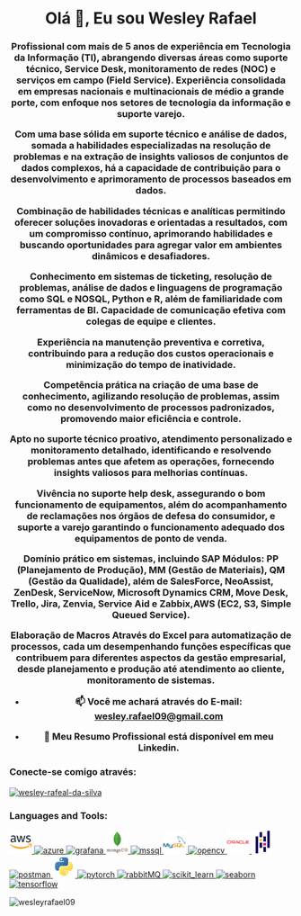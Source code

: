 <h1 align="center">Olá 👋, Eu sou Wesley Rafael</h1>
<h3 align="center"> 
Profissional com mais de 5 anos de experiência em Tecnologia da Informação (TI), abrangendo diversas áreas como suporte técnico, Service Desk, monitoramento de redes (NOC) e serviços em campo (Field Service). Experiência consolidada em empresas nacionais e multinacionais de médio a grande porte, com enfoque nos setores de tecnologia da informação e suporte varejo.

Com uma base sólida em suporte técnico e análise de dados, somada a habilidades especializadas na resolução de problemas e na extração de insights valiosos de conjuntos de dados complexos, há a capacidade de contribuição para o desenvolvimento e aprimoramento de processos baseados em dados.

Combinação de habilidades técnicas e analíticas permitindo oferecer soluções inovadoras e orientadas a resultados, com um compromisso contínuo, aprimorando habilidades e buscando oportunidades para agregar valor em ambientes dinâmicos e desafiadores.

Conhecimento em sistemas de ticketing, resolução de problemas, análise de dados e linguagens de programação como SQL e NOSQL, Python e R, além de familiaridade com ferramentas de BI. Capacidade de comunicação efetiva com colegas de equipe e clientes.

Experiência na manutenção preventiva e corretiva, contribuindo para a redução dos custos operacionais e minimização do tempo de inatividade.

Competência prática na criação de uma base de conhecimento, agilizando resolução de problemas, assim como no desenvolvimento de processos padronizados, promovendo maior eficiência e controle.

Apto no suporte técnico proativo, atendimento personalizado e monitoramento detalhado, identificando e resolvendo problemas antes que afetem as operações, fornecendo insights valiosos para melhorias contínuas.

Vivência no suporte help desk, assegurando o bom funcionamento de equipamentos, além do acompanhamento de reclamações nos órgãos de defesa do consumidor, e suporte a varejo garantindo o funcionamento adequado dos equipamentos de ponto de venda.

Domínio prático em sistemas, incluindo SAP Módulos: PP (Planejamento de Produção), MM (Gestão de Materiais), QM (Gestão da Qualidade), além de SalesForce, NeoAssist, ZenDesk, ServiceNow, Microsoft Dynamics CRM, Move Desk, Trello, Jira, Zenvia, Service Aid e Zabbix,AWS (EC2, S3, Simple Queued Service).

Elaboração de Macros Através do Excel para automatização de processos, cada um desempenhando funções específicas que contribuem para diferentes aspectos da gestão empresarial, desde planejamento e produção até atendimento ao cliente, monitoramento de sistemas.
  
- 📫 Você me achará através do E-mail: **wesley.rafael09@gmail.com**

- 📄 Meu Resumo Profissional está disponível em meu Linkedin.

</h3>

<h3 align="left">Conecte-se comigo através:</h3>
<p align="left">
<a href="https://linkedin.com/in/wesley-rafeal-da-silva" target="blank"><img align="center" src="https://raw.githubusercontent.com/rahuldkjain/github-profile-readme-generator/master/src/images/icons/Social/linked-in-alt.svg" alt="wesley-rafeal-da-silva" height="30" width="40" /></a>
</p>

<h3 align="left">Languages and Tools:</h3>
<p align="left"> <a href="https://aws.amazon.com" target="_blank" rel="noreferrer"> <img src="https://raw.githubusercontent.com/devicons/devicon/master/icons/amazonwebservices/amazonwebservices-original-wordmark.svg" alt="aws" width="40" height="40"/> </a> <a href="https://azure.microsoft.com/en-in/" target="_blank" rel="noreferrer"> <img src="https://www.vectorlogo.zone/logos/microsoft_azure/microsoft_azure-icon.svg" alt="azure" width="40" height="40"/> </a> <a href="https://grafana.com" target="_blank" rel="noreferrer"> <img src="https://www.vectorlogo.zone/logos/grafana/grafana-icon.svg" alt="grafana" width="40" height="40"/> </a> <a href="https://www.mongodb.com/" target="_blank" rel="noreferrer"> <img src="https://raw.githubusercontent.com/devicons/devicon/master/icons/mongodb/mongodb-original-wordmark.svg" alt="mongodb" width="40" height="40"/> </a> <a href="https://www.microsoft.com/en-us/sql-server" target="_blank" rel="noreferrer"> <img src="https://www.svgrepo.com/show/303229/microsoft-sql-server-logo.svg" alt="mssql" width="40" height="40"/> </a> <a href="https://www.mysql.com/" target="_blank" rel="noreferrer"> <img src="https://raw.githubusercontent.com/devicons/devicon/master/icons/mysql/mysql-original-wordmark.svg" alt="mysql" width="40" height="40"/> </a> <a href="https://opencv.org/" target="_blank" rel="noreferrer"> <img src="https://www.vectorlogo.zone/logos/opencv/opencv-icon.svg" alt="opencv" width="40" height="40"/> </a> <a href="https://www.oracle.com/" target="_blank" rel="noreferrer"> <img src="https://raw.githubusercontent.com/devicons/devicon/master/icons/oracle/oracle-original.svg" alt="oracle" width="40" height="40"/> </a> <a href="https://pandas.pydata.org/" target="_blank" rel="noreferrer"> <img src="https://raw.githubusercontent.com/devicons/devicon/2ae2a900d2f041da66e950e4d48052658d850630/icons/pandas/pandas-original.svg" alt="pandas" width="40" height="40"/> </a> <a href="https://postman.com" target="_blank" rel="noreferrer"> <img src="https://www.vectorlogo.zone/logos/getpostman/getpostman-icon.svg" alt="postman" width="40" height="40"/> </a> <a href="https://www.python.org" target="_blank" rel="noreferrer"> <img src="https://raw.githubusercontent.com/devicons/devicon/master/icons/python/python-original.svg" alt="python" width="40" height="40"/> </a> <a href="https://pytorch.org/" target="_blank" rel="noreferrer"> <img src="https://www.vectorlogo.zone/logos/pytorch/pytorch-icon.svg" alt="pytorch" width="40" height="40"/> </a> <a href="https://www.rabbitmq.com" target="_blank" rel="noreferrer"> <img src="https://www.vectorlogo.zone/logos/rabbitmq/rabbitmq-icon.svg" alt="rabbitMQ" width="40" height="40"/> </a> <a href="https://scikit-learn.org/" target="_blank" rel="noreferrer"> <img src="https://upload.wikimedia.org/wikipedia/commons/0/05/Scikit_learn_logo_small.svg" alt="scikit_learn" width="40" height="40"/> </a> <a href="https://seaborn.pydata.org/" target="_blank" rel="noreferrer"> <img src="https://seaborn.pydata.org/_images/logo-mark-lightbg.svg" alt="seaborn" width="40" height="40"/> </a> <a href="https://www.tensorflow.org" target="_blank" rel="noreferrer"> <img src="https://www.vectorlogo.zone/logos/tensorflow/tensorflow-icon.svg" alt="tensorflow" width="40" height="40"/> </a> </p>

<p><img align="center" src="https://github-readme-stats.vercel.app/api/top-langs?username=wesleyrafael09&show_icons=true&locale=en&layout=compact" alt="wesleyrafael09" /></p>
